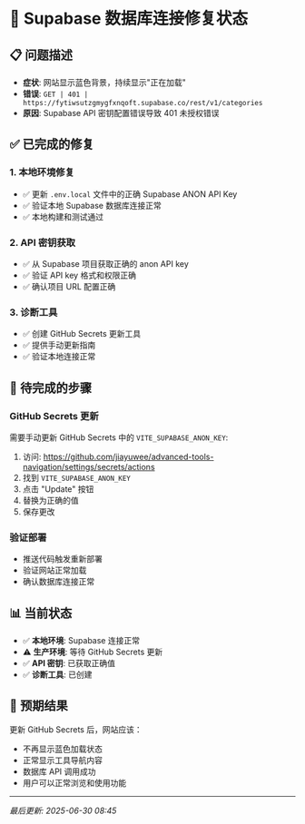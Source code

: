 # 🔧 Supabase 数据库连接修复状态

## 📋 问题描述
- **症状**: 网站显示蓝色背景，持续显示"正在加载"
- **错误**: `GET | 401 | https://fytiwsutzgmygfxnqoft.supabase.co/rest/v1/categories`
- **原因**: Supabase API 密钥配置错误导致 401 未授权错误

## ✅ 已完成的修复

### 1. 本地环境修复
- ✅ 更新 `.env.local` 文件中的正确 Supabase ANON API Key
- ✅ 验证本地 Supabase 数据库连接正常
- ✅ 本地构建和测试通过

### 2. API 密钥获取
- ✅ 从 Supabase 项目获取正确的 anon API key
- ✅ 验证 API key 格式和权限正确
- ✅ 确认项目 URL 配置正确

### 3. 诊断工具
- ✅ 创建 GitHub Secrets 更新工具
- ✅ 提供手动更新指南
- ✅ 验证本地连接正常

## 🔄 待完成的步骤

### GitHub Secrets 更新
需要手动更新 GitHub Secrets 中的 `VITE_SUPABASE_ANON_KEY`:

1. 访问: https://github.com/jiayuwee/advanced-tools-navigation/settings/secrets/actions
2. 找到 `VITE_SUPABASE_ANON_KEY`
3. 点击 "Update" 按钮
4. 替换为正确的值
5. 保存更改

### 验证部署
- 推送代码触发重新部署
- 验证网站正常加载
- 确认数据库连接正常

## 📊 当前状态

- ✅ **本地环境**: Supabase 连接正常
- ⚠️ **生产环境**: 等待 GitHub Secrets 更新
- ✅ **API 密钥**: 已获取正确值
- ✅ **诊断工具**: 已创建

## 🎯 预期结果

更新 GitHub Secrets 后，网站应该：
- 不再显示蓝色加载状态
- 正常显示工具导航内容
- 数据库 API 调用成功
- 用户可以正常浏览和使用功能

---
*最后更新: 2025-06-30 08:45*
